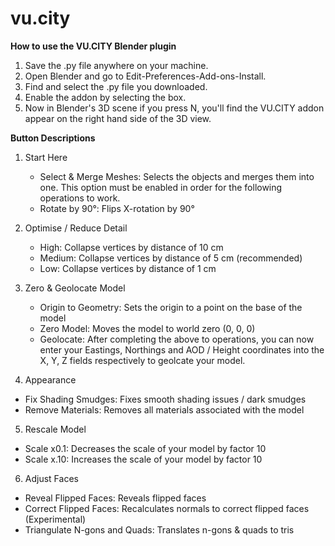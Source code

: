 # vu.city

**How to use the VU.CITY Blender plugin**
1. Save the .py file anywhere on your machine. 
2. Open Blender and go to Edit-Preferences-Add-ons-Install.
3. Find and select the .py file you downloaded.
4. Enable the addon by selecting the box.
5. Now in Blender's 3D scene if you press N, you'll find the VU.CITY addon appear on the right hand side of the 3D view.

**Button Descriptions**
1. Start Here
   - Select & Merge Meshes: Selects the objects and merges them into one. This option must be enabled in order for the following operations to work.
   - Rotate by 90°: Flips X-rotation by 90°
   
2. Optimise / Reduce Detail 
   - High: Collapse vertices by distance of 10 cm
   - Medium: Collapse vertices by distance of 5 cm (recommended)
   - Low: Collapse vertices by distance of 1 cm

3. Zero & Geolocate Model
   - Origin to Geometry: Sets the origin to a point on the base of the model
   - Zero Model: Moves the model to world zero (0, 0, 0)
   - Geolocate: After completing the above to operations, you can now enter your Eastings, Northings and AOD / Height coordinates into the X, Y, Z fields respectively to geolcate your model.

4. Appearance
  - Fix Shading Smudges: Fixes smooth shading issues / dark smudges
  - Remove Materials: Removes all materials associated with the model

5. Rescale Model
  - Scale x0.1: Decreases the scale of your model by factor 10
  - Scale x.10: Increases the scale of your model by factor 10
  
6. Adjust Faces
  - Reveal Flipped Faces: Reveals flipped faces
  - Correct Flipped Faces: Recalculates normals to correct flipped faces (Experimental)
  - Triangulate N-gons and Quads: Translates n-gons & quads to tris
     




